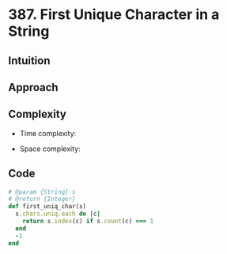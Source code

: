 # 387. First Unique Character in a String

## Intuition

## Approach
<!-- Describe your approach to solving the problem. -->

## Complexity

- Time complexity:
<!-- Add your time complexity here, e.g. $$O(n)$$ -->

- Space complexity:
<!-- Add your space complexity here, e.g. $$O(n)$$ -->

## Code

```ruby
# @param {String} s
# @return {Integer}
def first_uniq_char(s)
  s.chars.uniq.each do |c|
    return s.index(c) if s.count(c) === 1
  end
  -1
end
```
